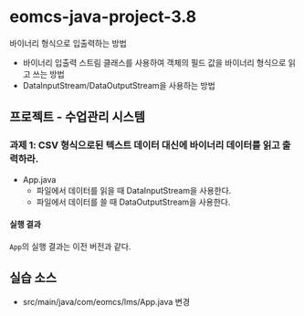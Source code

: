 # eomcs-java-project-3.8

바이너리 형식으로 입출력하는 방법

- 바이너리 입출력 스트림 클래스를 사용하여 객체의 필드 값을 바이너리 형식으로 읽고 쓰는 방법
- DataInputStream/DataOutputStream을 사용하는 방법
  
## 프로젝트 - 수업관리 시스템  

### 과제 1: CSV 형식으로된 텍스트 데이터 대신에 바이너리 데이터를 읽고 출력하라.  

- App.java
    - 파일에서 데이터를 읽을 때 DataInputStream을 사용한다.
    - 파일에서 데이터를 쓸 때 DataOutputStream을 사용한다.

#### 실행 결과

`App`의 실행 결과는 이전 버전과 같다.

## 실습 소스

- src/main/java/com/eomcs/lms/App.java 변경